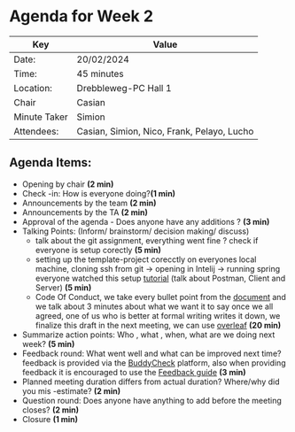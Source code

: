 # Agenda for Week 2


| Key | Value |
| --- | --- |
| Date: | 20/02/2024 |
| Time: | 45 minutes |
| Location: | Drebbleweg-PC Hall 1 |
| Chair | Casian |
| Minute Taker | Simion |
| Attendees: | Casian, Simion, Nico, Frank, Pelayo, Lucho |

## Agenda Items:
- Opening by chair **(2 min)**
- Check -in: How is everyone doing?**(1 min)**
- Announcements by the team **(2 min)**
- Announcements by the TA **(2 min)**
- Approval of the agenda - Does anyone have any additions ? **(3 min)**
- Talking Points: (Inform/ brainstorm/ decision making/ discuss)
    - talk about the git assignment, everything went fine ? check if everyone is setup corectly **(5 min)**
    - setting up the template-project corecctly on everyones local machine, cloning ssh from git -> opening in Intelij -> running spring
        everyone watched this setup [tutorial](https://www.youtube.com/watch?v=mSIvTYdWouk&ab_channel=SebastianProksch) (talk about Postman, Client and Server) **(5 min)**
    - Code Of Conduct, we take every bullet point from the [document](https://brightspace.tudelft.nl/d2l/le/content/595286/viewContent/3617397/View) and we talk about 3 minutes about what we want it to say
    once we all agreed, one of us who is better at formal writing writes it down, we finalize this draft in the next meeting, we can use [overleaf](https://www.overleaf.com/7228152495bggmbqdgccyj#cb689b) **(20 min)**
- Summarize action points: Who , what , when, what are we doing next week? **(5 min)**
- Feedback round: What went well and what can be improved next time? feedback is provided via the [BuddyCheck](https://brightspace.tudelft.nl/d2l/le/content/595286/viewContent/3269691/View) platform,
    also when providing feedback it is encouraged to use the [Feedback guide](https://brightspace.tudelft.nl/d2l/le/content/595286/viewContent/3617399/View) **(3 min)**
- Planned meeting duration differs from actual duration? Where/why did you mis -estimate? **(2 min)**
- Question round: Does anyone have anything to add before the meeting closes? **(2 min)**
- Closure **(1 min)**
